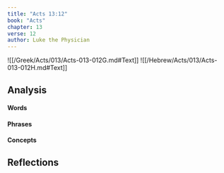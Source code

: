 ```yaml
---
title: "Acts 13:12"
book: "Acts"
chapter: 13
verse: 12
author: Luke the Physician
---
```

![[/Greek/Acts/013/Acts-013-012G.md#Text]]
![[/Hebrew/Acts/013/Acts-013-012H.md#Text]]

## Analysis

#### Words

#### Phrases

#### Concepts

## Reflections

